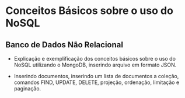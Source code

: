# Conceitos Básicos sobre o uso do NoSQL

## Banco de Dados Não Relacional

- Explicação e exemplificação dos conceitos básicos sobre o uso do NoSQL utilizando o MongoDB, inserindo arquivo em formato JSON.

- Inserindo documentos, inserindo um lista de documentos a coleção, comandos FIND, UPDATE, DELETE, projeção, ordenação, limitação e paginação. 

